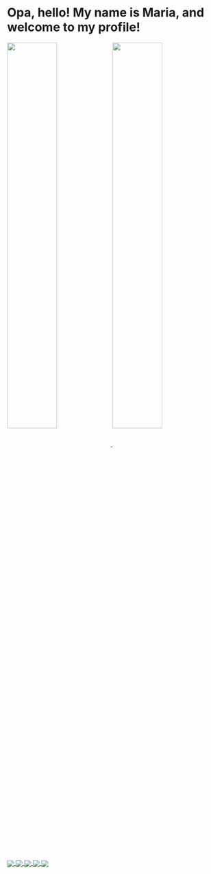 <h1> Opa, hello!  My name is Maria, and welcome to my profile! </h1>
 
<div>
  <a href="https://github.com/anuraghazra/github-readme-stats">
    <img width="48%" align="center" src="https://github-readme-stats.vercel.app/api?username=OhMariaaaz&show_icons=true&theme=dracula" />
  </a>
  <a href="https://github.com/anuraghazra/convoychat">
    <img width="48%"align="center" src="https://github-readme-stats.vercel.app/api/top-langs/?username=OhMariaaaaz&layout=compact" />
  </a>
</div>

##

<div>
 <a href="">
    <img align="center" src="https://img.shields.io/badge/Gmail-D14836?style=for-the-badge&logo=gmail&logoColor=white"/>
 </a>
 <a href="">
    <img align="center" src="https://img.shields.io/badge/WhatsApp-25D366?style=for-the-badge&logo=whatsapp&logoColor=white"/>
 </a>
 <a href="">
    <img align="center" src="https://img.shields.io/badge/Instagram-E4405F?style=for-the-badge&logo=instagram&logoColor=white"/>
 </a>
 <a href="">
    <img align="center" src="https://img.shields.io/badge/LinkedIn-0077B5?style=for-the-badge&logo=linkedin&logoColor=white"/> 
 </a>
 <a href="">
    <img align="center" src="https://img.shields.io/badge/Twitter-1DA1F2?style=for-the-badge&logo=twitter&logoColor=white"/>
 </a>
  
</div>
